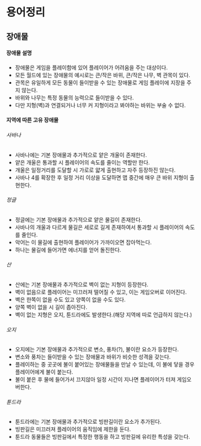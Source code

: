 # 용어정리
## 장애물

#### 장애물 설명

+ 장애물은 게임을 플레이함에 있어 플레이어가 어려움을 주는 대상이다.
+ 모든 월드에 있는 장애물의 예시로는 큰/작은 바위, 큰/작은 나무, 벽 관목이 있다.
+ 관목은 유일하게 모든 동물이 들이받을 수 있는 장애물로 게임 플레이에 지장을 주지 않는다.
+ 바위와 나무는 특정 동물의 능력으로 들이받을 수 있다.
+ 다만 지형(벽)과 연결되거나 너무 커 지형이라고 봐야하는 바위는 부술 수 없다.
#### 지역에 따른 고유 장애물

###### 사바나
+ 사바나에는 기본 장애물과 추가적으로 얕은 개울이 존재한다.
+ 얕은 개울은 통과할 시 플레이어의 속도를 줄이는 역할만 한다.
+ 개울은 일정거리를 도달할 시 가로로 얇게 출현하고 자주 등장하진 않는다.
+ 사바나 4를 확장한 후 일정 거리 이상을 도달하면 맵 중간에 매우 큰 바위 지형이 출현한다.
###### 정글
+ 정글에는 기본 장애물과 추가적으로 얕은 물길이 존재한다.
+ 사바나의 개울과 다르게 물길은 세로로 길게 존재하여서 통과할 시 플레이어의 속도를 줄인다.
+ 악어는 이 물길에 출현하여 플레이어가 가까이오면 잡아먹는다.
+ 하나는 물길에 들어가면 에너지를 얻어 돌진한다.
###### 산
+ 산에는 기본 장애물과 추가적으로 벽이 없는 지형이 등장한다.
+ 벽이 없음으로 플레이어는 미끄러져 떨어질 수 있고, 이는 게임오버로 이어진다.
+ 벽은 한쪽이 없을 수도 있고 양쪽이 없을 수도 있다.
+ 양쪽 벽이 없을 시 길이 좁아진다.
+ 벽이 없는 지형은 오지, 툰드라에도 발생한다.(해당 지역에 따로 언급하지 않는다.)
###### 오지
+ 오지에는 기본 장애물과 추가적으로 변소, 풍차(?), 불이란 요소가 등장한다.
+ 변소와 풍차는 들이받을 수 있는 장애물과 바위가 비슷한 성격을 갖는다.
+ 플레이하는 중 곳곳에 불이 붙어있는 장애물들을 만날 수 있는데, 이 불에 닿을 경우 플레이어에게 불이 붙는다.
+ 불이 붙은 후 물에 들어가서 끄지않아 일정 시간이 지나면 플레이어가 터져 게임오버한다.
###### 툰드라
+ 툰드라에는 기본 장애물과 추가적으로 빙판길이란 요소가 추가된다.
+ 빙판길은 미끄러져 플레이어의 움직임에 제한을 둔다.
+ 툰드라 동물들은 빙판길에서 특정한 행동을 하고 빙판길에 유리한 특성을 갖는다.
